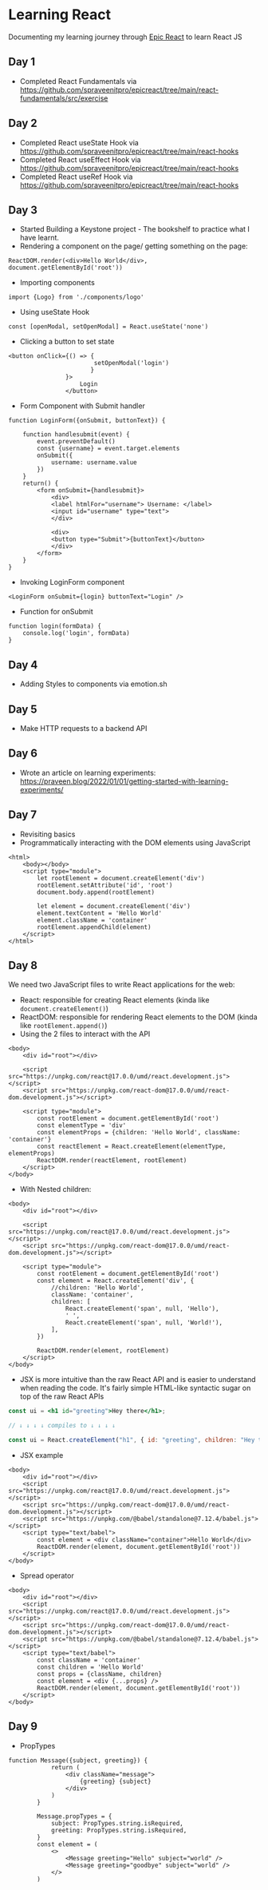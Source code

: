 # Learning React

Documenting my learning journey through [Epic React](https://epicreact.dev/) to learn React JS

## Day 1

-   Completed React Fundamentals via https://github.com/spraveenitpro/epicreact/tree/main/react-fundamentals/src/exercise

## Day 2

-   Completed React useState Hook via https://github.com/spraveenitpro/epicreact/tree/main/react-hooks
-   Completed React useEffect Hook via https://github.com/spraveenitpro/epicreact/tree/main/react-hooks
-   Completed React useRef Hook via https://github.com/spraveenitpro/epicreact/tree/main/react-hooks

## Day 3

-   Started Building a Keystone project - The bookshelf to practice what I have learnt.
-   Rendering a component on the page/ getting something on the page:

```
ReactDOM.render(<div>Hello World</div>, document.getElementById('root'))
```

-   Importing components

```
import {Logo} from './components/logo'
```

-   Using useState Hook

```
const [openModal, setOpenModal] = React.useState('none')
```

-   Clicking a button to set state

```
<button onClick={() => {
                        setOpenModal('login')
                       }
                }>
                    Login
                </button>

```

-   Form Component with Submit handler

```
function LoginForm({onSubmit, buttonText}) {

    function handlesubmit(event) {
        event.preventDefault()
        const {username} = event.target.elements
        onSubmit({
            username: username.value
        })
    }
    return() {
        <form onSubmit={handlesubmit}>
            <div>
            <label htmlFor="username"> Username: </label>
            <input id="username" type="text">
            </div>

            <div>
            <button type="Submit">{buttonText}</button>
            </div>
        </form>
    }
}
```

-   Invoking LoginForm component

```
<LoginForm onSubmit={login} buttonText="Login" />

```

-   Function for onSubmit

```
function login(formData) {
    console.log('login', formData)
}
```

## Day 4

-   Adding Styles to components via emotion.sh

## Day 5

-   Make HTTP requests to a backend API

## Day 6

-   Wrote an article on learning experiments: https://praveen.blog/2022/01/01/getting-started-with-learning-experiments/

## Day 7

-   Revisiting basics
-   Programmatically interacting with the DOM elements using JavaScript

```
<html>
    <body></body>
    <script type="module">
        let rootElement = document.createElement('div')
        rootElement.setAttribute('id', 'root')
        document.body.append(rootElement)

        let element = document.createElement('div')
        element.textContent = 'Hello World'
        element.className = 'container'
        rootElement.appendChild(element)
    </script>
</html>
```

## Day 8

We need two JavaScript files to write React applications for
the web:

-   React: responsible for creating React elements (kinda like
    `document.createElement()`)
-   ReactDOM: responsible for rendering React elements to the DOM (kinda like
    `rootElement.append()`)
-   Using the 2 files to interact with the API

```
<body>
    <div id="root"></div>

    <script src="https://unpkg.com/react@17.0.0/umd/react.development.js"></script>
    <script src="https://unpkg.com/react-dom@17.0.0/umd/react-dom.development.js"></script>

    <script type="module">
        const rootElement = document.getElementById('root')
        const elementType = 'div'
        const elementProps = {children: 'Hello World', className: 'container'}
        const reactElement = React.createElement(elementType, elementProps)
        ReactDOM.render(reactElement, rootElement)
    </script>
</body>
```

-   With Nested children:

```
<body>
    <div id="root"></div>

    <script src="https://unpkg.com/react@17.0.0/umd/react.development.js"></script>
    <script src="https://unpkg.com/react-dom@17.0.0/umd/react-dom.development.js"></script>

    <script type="module">
        const rootElement = document.getElementById('root')
        const element = React.createElement('div', {
            //children: 'Hello World',
            className: 'container',
            children: [
                React.createElement('span', null, 'Hello'),
                ' ',
                React.createElement('span', null, 'World!'),
            ],
        })

        ReactDOM.render(element, rootElement)
    </script>
</body>
```

-   JSX is more intuitive than the raw React API and is easier to understand when
    reading the code. It's fairly simple HTML-like syntactic sugar on top of the raw
    React APIs

```jsx
const ui = <h1 id="greeting">Hey there</h1>;

// ↓ ↓ ↓ ↓ compiles to ↓ ↓ ↓ ↓

const ui = React.createElement("h1", { id: "greeting", children: "Hey there" });
```

-   JSX example

```
<body>
    <div id="root"></div>
    <script src="https://unpkg.com/react@17.0.0/umd/react.development.js"></script>
    <script src="https://unpkg.com/react-dom@17.0.0/umd/react-dom.development.js"></script>
    <script src="https://unpkg.com/@babel/standalone@7.12.4/babel.js"></script>
    <script type="text/babel">
        const element = <div className="container">Hello World</div>
        ReactDOM.render(element, document.getElementById('root'))
    </script>
</body>
```

-   Spread operator

```
<body>
    <div id="root"></div>
    <script src="https://unpkg.com/react@17.0.0/umd/react.development.js"></script>
    <script src="https://unpkg.com/react-dom@17.0.0/umd/react-dom.development.js"></script>
    <script src="https://unpkg.com/@babel/standalone@7.12.4/babel.js"></script>
    <script type="text/babel">
        const className = 'container'
        const children = 'Hello World'
        const props = {className, children}
        const element = <div {...props} />
        ReactDOM.render(element, document.getElementById('root'))
    </script>
</body>
```
## Day 9

-   PropTypes

```
function Message({subject, greeting}) {
            return (
                <div className="message">
                    {greeting} {subject}
                </div>
            )
        }

        Message.propTypes = {
            subject: PropTypes.string.isRequired,
            greeting: PropTypes.string.isRequired,
        }
        const element = (
            <>
                <Message greeting="Hello" subject="world" />
                <Message greeting="goodbye" subject="world" />
            </>
        )
        
```